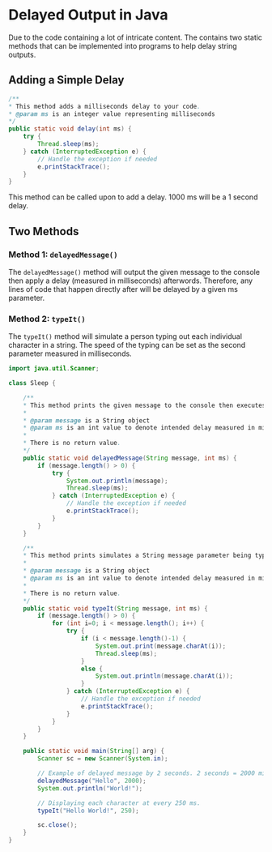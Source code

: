 # Delayed Output in Java

Due to the code containing a lot of intricate content. The contains two static methods that can be implemented into programs to help delay string outputs.

## Adding a Simple Delay

```java
/**
* This method adds a milliseconds delay to your code.
* @param ms is an integer value representing milliseconds
*/
public static void delay(int ms) {
    try {
        Thread.sleep(ms);
    } catch (InterruptedException e) {
        // Handle the exception if needed
        e.printStackTrace();
    }
}
```

This method can be called upon to add a delay. 1000 ms will be a 1 second delay.

## Two Methods

### Method 1: `delayedMessage()`

The `delayedMessage()` method will output the given message to the console then apply a delay (measured in milliseconds) afterwords. Therefore, any lines of code that happen directly after will be delayed by a given ms parameter.

### Method 2: `typeIt()`

The `typeIt()` method will simulate a person typing out each individual character in a string. The speed of the typing can be set as the second parameter measured in milliseconds.

```java
import java.util.Scanner;

class Sleep {

    /** 
    * This method prints the given message to the console then executes a delay.
    * 
    * @param message is a String object
    * @param ms is an int value to denote intended delay measured in milliseconds
    * 
    * There is no return value.
    */
    public static void delayedMessage(String message, int ms) {
        if (message.length() > 0) {
            try {
                System.out.println(message);
                Thread.sleep(ms);
            } catch (InterruptedException e) {
                // Handle the exception if needed
                e.printStackTrace();
            }
        }
    }

    /** 
    * This method prints simulates a String message parameter being typed out.
    * 
    * @param message is a String object
    * @param ms is an int value to denote intended delay measured in milliseconds
    * 
    * There is no return value.
    */
    public static void typeIt(String message, int ms) {
        if (message.length() > 0) {
            for (int i=0; i < message.length(); i++) {
                try {
                    if (i < message.length()-1) {
                        System.out.print(message.charAt(i));
                        Thread.sleep(ms);
                    }
                    else {
                        System.out.println(message.charAt(i));
                    }
                } catch (InterruptedException e) {
                    // Handle the exception if needed
                    e.printStackTrace();
                }
            }
        }
    }

    public static void main(String[] arg) {
        Scanner sc = new Scanner(System.in);

        // Example of delayed message by 2 seconds. 2 seconds = 2000 milliseconds
        delayedMessage("Hello", 2000);
        System.out.println("World!");

        // Displaying each character at every 250 ms.
        typeIt("Hello World!", 250);

        sc.close();
    }
}
```
